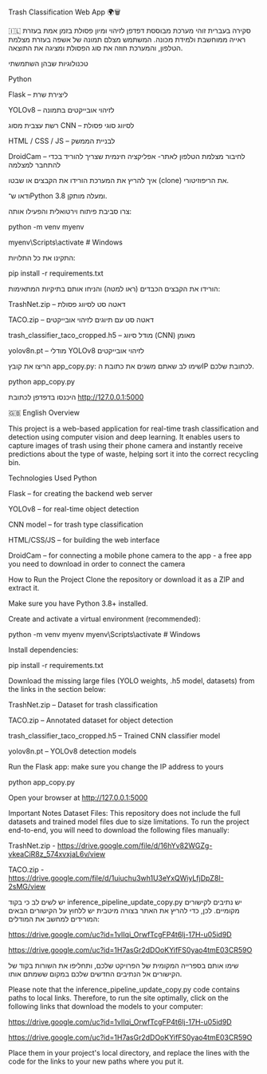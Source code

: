 Trash Classification Web App 🌍🗑️

🇮🇱 סקירה בעברית
זוהי מערכת מבוססת דפדפן לזיהוי ומיון פסולת בזמן אמת בעזרת ראייה ממוחשבת ולמידת מכונה. המשתמש מצלם תמונה של אשפה בעזרת מצלמת הטלפון, והמערכת חוזה את סוג הפסולת ומציגה את התוצאה.

טכנולוגיות שבהן השתמשתי

Python

Flask – ליצירת שרת

YOLOv8 – לזיהוי אובייקטים בתמונה

רשת עצבית מסוג CNN – לסיווג סוגי פסולת

HTML / CSS / JS – לבניית הממשק

DroidCam – לחיבור מצלמת הטלפון לאתר- אפליקציה חינמית שצריך להוריד בכדי להתחבר למצלמה


איך להריץ את המערכת
הורידו את הקבצים או שבטו (clone) את הריפוזיטורי.

ודאו ש־Python 3.8 ומעלה מותקן.

צרו סביבת פיתוח וירטואלית והפעילו אותה:



python -m venv myenv

myenv\Scripts\activate  # Windows

התקינו את כל התלויות:


pip install -r requirements.txt

הורידו את הקבצים הכבדים (ראו למטה) והניחו אותם בתיקיות המתאימות:

TrashNet.zip – דאטה סט לסיווג פסולת

TACO.zip – דאטה סט עם תיוגים לזיהוי אובייקטים

trash_classifier_taco_cropped.h5 – מודל סיווג (CNN) מאומן

yolov8n.pt – מודלי YOLOv8 לזיהוי אובייקטים

הריצו את קובץ app_copy.py: שימו לב שאתם משנים את כתובת הIP לכתובת שלכם.



python app_copy.py

היכנסו בדפדפן לכתובת http://127.0.0.1:5000


🇬🇧 English Overview

This project is a web-based application for real-time trash classification and detection using computer vision and deep learning.
It enables users to capture images of trash using their phone camera and instantly receive predictions about the type of waste, helping sort it into the correct recycling bin.

Technologies Used
Python

Flask – for creating the backend web server

YOLOv8 – for real-time object detection

CNN model – for trash type classification

HTML/CSS/JS – for building the web interface

DroidCam – for connecting a mobile phone camera to the app - a free app you need to download in order to connect the camera

How to Run the Project
Clone the repository or download it as a ZIP and extract it.

Make sure you have Python 3.8+ installed.

Create and activate a virtual environment (recommended):


python -m venv myenv
myenv\Scripts\activate  # Windows

Install dependencies:

pip install -r requirements.txt

Download the missing large files (YOLO weights, .h5 model, datasets) from the links in the section below:

TrashNet.zip – Dataset for trash classification

TACO.zip – Annotated dataset for object detection

trash_classifier_taco_cropped.h5 – Trained CNN classifier model

yolov8n.pt – YOLOv8 detection models

Run the Flask app: make sure you change the IP address to yours


python app_copy.py

Open your browser at http://127.0.0.1:5000

Important Notes
Dataset Files: This repository does not include the full datasets and trained model files due to size limitations. To run the project end-to-end, you will need to download the following files manually:

TrashNet.zip - https://drive.google.com/file/d/16hYv82WGZg-vkeaCiR8z_574xvxjaL6v/view

TACO.zip - https://drive.google.com/file/d/1uiuchu3wh1U3eYxQWiyLfjDpZ8I-2sMG/view



יש לשים לב כי בקוד inference_pipeline_update_copy.py יש נתיבים לקישורים מקומיים. לכן, כדי להריץ את האתר בצורה מיטבית יש ללחוץ על הקישורים הבאים המורידים למחשב את המודלים:

https://drive.google.com/uc?id=1vIIqi_OrwfTcgFP4t6lj-17H-u05id9D

https://drive.google.com/uc?id=1H7asGr2dDOoKYifFS0yao4tmE03CR59O

שימו אותם בספרייה המקומית של הפרויקט שלכם, ותחליפו את השורות בקוד של הקישורים אל הנתיבים החדשים שלכם במקום ששמתם אותו.



Please note that the inference_pipeline_update_copy.py code contains paths to local links. Therefore, to run the site optimally, click on the following links that download the models to your computer:

https://drive.google.com/uc?id=1vIIqi_OrwfTcgFP4t6lj-17H-u05id9D

https://drive.google.com/uc?id=1H7asGr2dDOoKYifFS0yao4tmE03CR59O

Place them in your project's local directory, and replace the lines with the code for the links to your new paths where you put it.

